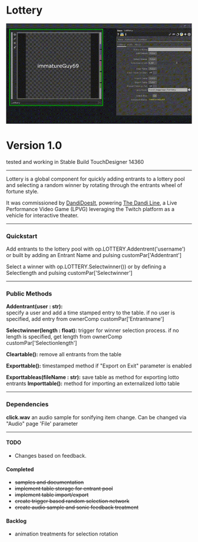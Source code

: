 # Lottery  

![Screenshot](/Lottery/lib/samples/demo.gif)
# Version 1.0
tested and working in Stable Build TouchDesigner 14360

---

Lottery is a global component for quickly adding entrants to a
lottery pool and selecting a random winner by rotating through the entrants wheel of fortune style. 

It was commissioned by [DandiDoesIt](https://www.patreon.com/DandiDoesIt), powering [The Dandi Line](https://www.twitch.tv/dandidoesi), a Live Performance Video Game (LPVG) leveraging the
Twitch platform as a vehicle for interactive theater. 

---
### Quickstart

Add entrants to the lottery pool with op.LOTTERY.Addentrent('username') or
built by adding an Entrant Name and pulsing customPar['Addentrant']

Select a winner with op.LOTTERY.Selectwinner()) or by defining
a Selectlength and pulsing customPar['Selectwinner']

---

### Public Methods  
  
**Addentrant(user : str):**  
	specify a user and add a time stamped entry to the table. 
	if no user is specified, add entry from ownerComp customPar['Entrantname']  

**Selectwinner(length : float):**
	trigger for winner selection process. if no length is specified,
	get length from ownerComp customPar['Selectionlength']

**Cleartable():**
	remove all entrants from the table

**Exporttable():**
	timestamped method if "Export on Exit" parameter is enabled

**Exporttableas(fileName : str):**
	save table as method for exporting lotto entrants
**Importtable():**
	method for importing an externalized lotto table

---

### Dependencies

**click.wav** 
an audio sample for sonifying item change. Can be changed via "Audio"
page 'File' parameter

---
#### TODO

* Changes based on feedback.

#### Completed
* ~~samples and documentation~~
* ~~implement table storage for entrant pool~~
* ~~implement table import/export~~
* ~~create trigger based random selection network~~
* ~~create audio sample and sonic feedback treatment~~
  
#### Backlog 
* animation treatments for selection rotation




